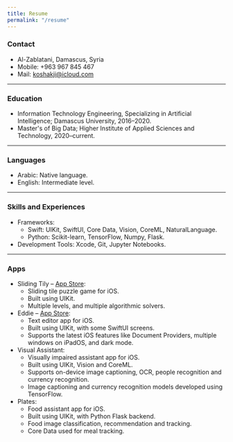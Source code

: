 ```yaml
---
title: Resume
permalink: "/resume"
---
```


### Contact
- Al-Zablatani, Damascus, Syria
- Mobile: +963 967 845 467
- Mail: [koshakji@icloud.com](mailto:koshakji@icloud.com)

--------
### Education
- Information Technology Engineering, Specializing in Artificial Intelligence; Damascus University, 2016–2020.
- Master's of Big Data; Higher Institute of Applied Sciences and Technology, 2020–current.

--------
### Languages
- Arabic: Native language.
- English: Intermediate level.

--------
### Skills and Experiences
- Frameworks: 
	- Swift: UIKit, SwiftUI, Core Data, Vision, CoreML, NaturalLanguage.
	- Python: Scikit-learn, TensorFlow, Numpy, Flask.
- Development Tools: Xcode, Git, Jupyter Notebooks.

--------
### Apps
- Sliding Tily – [App Store](https://apps.apple.com/us/app/sliding-tily/id1482540864):
	- Sliding tile puzzle game for iOS.
	- Built using UIKit.
	- Multiple levels, and multiple algorithmic solvers.
- Eddie – [App Store](https://apps.apple.com/us/app/eddie/id1512613194):
	- Text editor app for iOS.
	- Built using UIKit, with some SwiftUI screens.
	- Supports the latest iOS features like Document Providers, multiple windows on iPadOS, and dark mode.
- Visual Assistant:
	- Visually impaired assistant app for iOS.
	- Built using UIKit, Vision and CoreML.
	- Supports on-device image captioning, OCR, people recognition and currency recognition.
	- Image captioning and currency recognition models developed using TensorFlow.
- Plates:
	- Food assistant app for iOS.
	- Built using UIKit, with Python Flask backend.
	- Food image classification, recommendation and tracking.
	- Core Data used for meal tracking.
